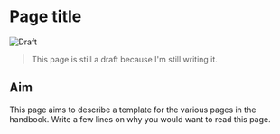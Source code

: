 # Page title
![Draft](https://img.shields.io/badge/status-draft-red)

> This page is still a draft because I'm still writing it.

## Aim
This page aims to describe a template for the various pages in the handbook. Write a few lines on why you would want to read this page.
